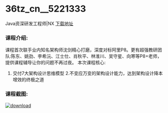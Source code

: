 # 36tz_cn__5221333
Java资深研发工程师|NX
[下载地址](http://www.36tz.cn/article/5221333 "下载地址")
### 课程介绍:
课程首次联手业内知名架构师沈剑精心打磨，深度对标阿里P8。更有超强教研团队:陈东、姚劲、李希沅、江士仕、肖秋平、林淮川、吴守星、向寒等P8+老师，提供课程辅导让你的问题不再过夜。
本次课程核心:
1. 交付7大架构设计思维模型
2.不变应万变的架构设计能力，达到架构设计降本增效的终极之道

### 课程截图:
[![download](http://36tz.cn/muke_img/2021_10_2-19.png "下载地址")](http://www.36tz.cn "下载地址")
